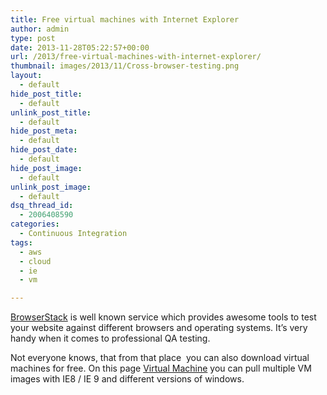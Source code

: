 ```yaml
---
title: Free virtual machines with Internet Explorer
author: admin
type: post
date: 2013-11-28T05:22:57+00:00
url: /2013/free-virtual-machines-with-internet-explorer/
thumbnail: images/2013/11/Cross-browser-testing.png
layout:
  - default
hide_post_title:
  - default
unlink_post_title:
  - default
hide_post_meta:
  - default
hide_post_date:
  - default
hide_post_image:
  - default
unlink_post_image:
  - default
dsq_thread_id:
  - 2006408590
categories:
  - Continuous Integration
tags:
  - aws
  - cloud
  - ie
  - vm

---
```

[BrowserStack](http://www.browserstack.com/) is well known service which provides awesome tools to test your website against different browsers and operating systems. It&#8217;s very handy when it comes to professional QA testing.

Not everyone knows, that from that place  you can also download virtual machines for free. On this page [Virtual Machine](http://www.modern.ie/en-us/virtualization-tools#downloads) you can pull multiple VM images with IE8 / IE 9 and different versions of windows.

&nbsp;